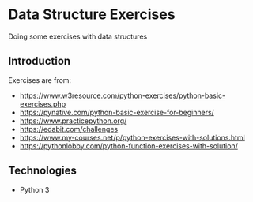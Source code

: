 # Data Structure Exercises
Doing some exercises with data structures

## Introduction

Exercises are from: 
- https://www.w3resource.com/python-exercises/python-basic-exercises.php
- https://pynative.com/python-basic-exercise-for-beginners/
- https://www.practicepython.org/
- https://edabit.com/challenges
- https://www.my-courses.net/p/python-exercises-with-solutions.html
- https://pythonlobby.com/python-function-exercises-with-solution/

## Technologies
- Python 3
